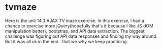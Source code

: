 # tvmaze
Here is the unit 14.3 AJAX TV maze exercise. In this exercise, I had a chance to exercise more jQuery(hopefully that's it because I like JS dOM manipulation better), bootstrap, and API data extraction. The biggest challenge was figuring out API data responses and finding my way around. But it was all ok in the end. That we why we keep practicing. 



